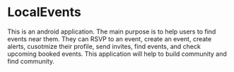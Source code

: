 # LocalEvents
This is an android application. The main purpose is to help users to find events near them. They can RSVP to an event, create an event, create alerts, cusotmize their profile, send invites, find events, and check upcoming booked events. This application will help to build community and find community. 
